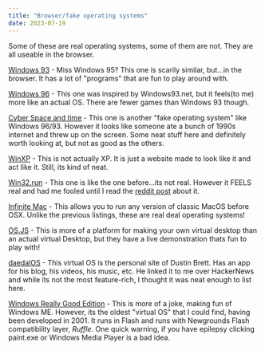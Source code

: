 ```yaml
---
title: "Browser/fake operating systems"
date: 2023-07-19
---
```


Some of these are real operating systems, some of them are not. They are all useable in the browser.

[Windows 93](https://www.windows93.net/) - Miss Windows 95? This one is scarily similar, but...in the browser. It has a lot of "programs" that are fun to play around with.

[Windows 96](https://windows96.net/) - This one was inspired by Windows93.net, but it feels(to me) more like an actual OS. There are fewer games than Windows 93 though.

[Cyber Space and time](https://cyberspaceandtime.com/v86e-KmddY4.video+related) - This one is another "fake operating system" like Windows 96/93. However it looks like someone ate a bunch of 1990s internet and threw up on the screen. Some neat stuff here and definitely worth looking at, but not as good as the others.

[WinXP](https://winxp.vercel.app/) - This is not actually XP. It is just a website made to look like it and act like it. Still, its kind of neat.

[Win32.run](https://win32.run/) - This one is like the one before...its not real. However it FEELS real and had me fooled until I read the [reddit post](https://www.reddit.com/r/webdev/comments/115ds00/windows_xp_in_the_browser_with_a_file_system/) about it.

[Infinite Mac](https://infinitemac.org/) - This allows you to run any version of classic MacOS before OSX. Unlike the previous listings, these are real deal operating systems!

[OS.JS](https://www.os-js.org/) - This is more of a platform for making your own virtual desktop than an actual virtual Desktop, but they have a live demonstration thats fun to play with!

[daedalOS](https://dustinbrett.com/) - This virtual OS is the personal site of Dustin Brett. Has an app for his blog, his videos, his music, etc. He linked it to me over HackerNews and while its not the most feature-rich, I thought it was neat enough to list here.

[Windows Really Good Edition](https://www.newgrounds.com/portal/view/27549) - This is more of a joke, making fun of Windows ME. However, its the oldest "virtual OS" that I could find, having been developed in 2001. It runs in Flash and runs with Newgrounds Flash compatibility layer, *Ruffle.* One quick warning, if you have epilepsy clicking paint.exe or Windows Media Player is a bad idea.

